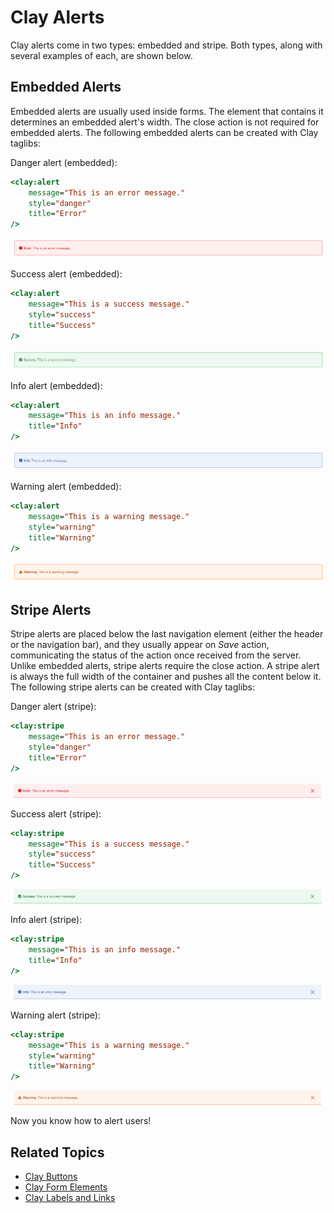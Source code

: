 # Clay Alerts

Clay alerts come in two types: embedded and stripe. Both types, along with several examples of each, are shown below.

## Embedded Alerts

Embedded alerts are usually used inside forms. The element that contains it determines an embedded alert's width. The close action is not required for embedded alerts. The following embedded alerts can be created with Clay taglibs:

Danger alert (embedded):

```jsp
<clay:alert
	message="This is an error message."
	style="danger"
	title="Error"
/>
```

![The danger alert notifies the user of an error or issue.](./clay-alerts/images/01.png)

Success alert (embedded):

```jsp
<clay:alert
	message="This is a success message."
	style="success"
	title="Success"
/>
```

![The success alert notifies the user when an action is successful.](./clay-alerts/images/02.png)

Info alert (embedded):

```jsp
<clay:alert
	message="This is an info message."
	title="Info"
/>
```

![The info alert displays general information to the user.](./clay-alerts/images/03.png)

Warning alert (embedded):

```jsp
<clay:alert
	message="This is a warning message."
	style="warning"
	title="Warning"
/>
```

![The warning alert displays a warning message to the user.](./clay-alerts/images/04.png)

## Stripe Alerts

Stripe alerts are placed below the last navigation element (either the header or the navigation bar), and they usually appear on *Save* action, communicating the status of the action once received from the server. Unlike embedded alerts, stripe alerts require the close action. A stripe alert is always the full width of the container and pushes all the content below it. The following stripe alerts can be created with Clay taglibs:

Danger alert (stripe):

```jsp
<clay:stripe
	message="This is an error message."
	style="danger"
	title="Error"
/>
```

![The danger striped alert notifies the user that an action has failed.](./clay-alerts/images/05.png)

Success alert (stripe):

```jsp
<clay:stripe
	message="This is a success message."
	style="success"
	title="Success"
/>
```

![The success striped alert notifies the user that an action has completed successfully.](./clay-alerts/images/06.png)

Info alert (stripe):

```jsp
<clay:stripe
	message="This is an info message."
	title="Info"
/>
```

![The info striped alert displays general information about an action to the user.](./clay-alerts/images/07.png)

Warning alert (stripe):

```jsp
<clay:stripe
	message="This is a warning message."
	style="warning"
	title="Warning"
/>
```
 
![The warning striped alert warns the user about an action.](./clay-alerts/images/08.png)

Now you know how to alert users!

## Related Topics

* [Clay Buttons](./clay-buttons.md)
* [Clay Form Elements](./clay-form-elements.md)
* [Clay Labels and Links](./clay-links-and-labels.md)